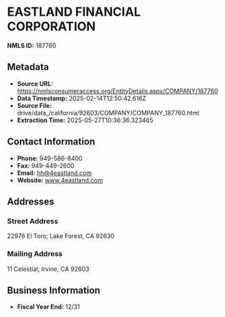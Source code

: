 # EASTLAND FINANCIAL CORPORATION

**NMLS ID:** 187760

## Metadata
- **Source URL:** https://nmlsconsumeraccess.org/EntityDetails.aspx/COMPANY/187760
- **Data Timestamp:** 2025-02-14T12:50:42.616Z
- **Source File:** drive/data_/california/92603/COMPANY/COMPANY_187760.html
- **Extraction Time:** 2025-05-27T10:36:36.323465

## Contact Information
- **Phone:** 949-586-8400
- **Fax:** 949-449-2600
- **Email:** hh@4eastland.com
- **Website:** www.4eastland.com

## Addresses
### Street Address
22976 El Toro; Lake Forest, CA 92630

### Mailing Address
11 Celestial; Irvine, CA 92603

## Business Information
- **Fiscal Year End:** 12/31
